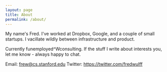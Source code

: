 ```yaml
---
layout: page
title: About
permalink: /about/
---
```


My name's Fred. I've worked at Dropbox, Google, and a couple of small startups.
I vacillate wildly between infrastructure and product.

Currently funemployed^Wconsulting. If the stuff I write about interests you,
let me know - always happy to chat.

Email: frew@cs.stanford.edu
Twitter: https://twitter.com/fredwulff
